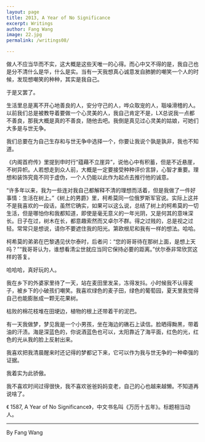 ```yaml
---
layout: page
title: 2013, A Year of No Significance
excerpt: Writings
author: Fang Wang
image: 22.jpg
permalink: /writings08/

---
```


做人不应当华而不实，这大概是这些天唯一的心得。而心中又不得的是，我自己也是分不清什么是华，什么是实。当有一天我想真心诚意发自肺腑的嘲笑一个人的时候，发现想嘲笑的种种，其实是我自己。

于是又罢了。

生活里总是离不开心地善良的人，安分守己的人，哗众取宠的人，聒噪滑稽的人。以前我们总是被教导着要做一个心灵美的人，我自己肯定不是，LX总说我一点都不善良，那我大概是真的不善良，随他去吧。我倒是真见过心灵美的姑娘，可她们大多是与世无争。

我们总要在为自己生存和与世无争中选择一个，你要让我说个孰是孰非，我也不知道。

《内阁首府传》里提到申时行“蕴藉不立崖异”，说他心中有积蓄，但是不近悬崖，不树异帜。人若想走到众人前，大概是一定要接受种种评价言辞，心智才重要。理想和装饰究竟不同于虚伪，一个人仍能以此作为起点去推行他的诚意。   

“许多年以来，我为一些连对我自己都解释不清的理想而活着，但是我做了一件好事情：生活在树上。”《树上的男爵》里，柯希莫同一位俄罗斯军官说。实际上这并不是我喜欢的一段话，虽然它确实，如果可以这么说，总结了树上的柯希莫的一切生活，但是哪怕你和我都知道，即使是毫无意义的一年光阴，又是何其的意味深长。日子在过，树木在长，都意趣索然而又卓尔不群。得之过贱的，总是视之过轻。常常只是想说，请你不要遮住我的阳光。第欧根尼和我有一样的想法。哈哈。

柯希莫的弟弟在巴黎遇见伏尔泰时，后者问：“您的哥哥待在那树上面，是想上天吗？”“我哥哥认为，谁想看清尘世就应当同它保持必要的距离。”伏尔泰非常欣赏这样的答复。

哈哈哈，真好玩的人。

我在乡下的外婆家里待了一天，站在麦田里发呆，冻得发抖。小时候我不认得麦子，被乡下的小破孩们嘲笑。我喜欢绿色的麦子田，绿色的葡萄园，夏天里我觉得自己也能膨胀成一颗无花果树。

枯败的棉花枝堆在田埂边，植物的根上还带着干的泥巴。

有一天我做梦，梦见我是一个小男孩，坐在海边的礁石上读信。脸晒得黝黑，带着油的汗渍。海是深蓝色的，你说酒蓝色也可以，太阳靠近了海平面，红色的光，红色的光从我的脸上反射出来。

我喜欢把我清晨醒来时还记得的梦都记下来，它可以作为我与世无争的一种牵强的证据。

我着实为此骄傲。

我不喜欢时间过得很快，我不喜欢爸爸妈妈变老，自己的心也越来越懒。不知道再说啥了。

《 1587, A Year of No Significance》，中文书名叫《万历十五年》。标题相当动人。



****

By Fang Wang
